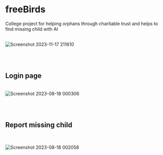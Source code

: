 # freeBirds
College project for helping orphans through charitable trust and helps to find missing child with AI
<br>
<br>


![Screenshot 2023-11-17 211610](https://github.com/nawaf-vp/freeBirds/assets/102661016/469cf33d-562b-463a-a0ea-bf4e61d0255d)


<br>
<br>

<h2>Login page</h2>

<br>![Screenshot 2023-08-18 000306](https://github.com/nawaf-vp/freeBirds/assets/102661016/05736ba5-2334-43ce-a89d-f7b8068a5fab)

<br><br>


<h2> Report missing child</h2>
<br>

![Screenshot 2023-08-18 002058](https://github.com/nawaf-vp/freeBirds/assets/102661016/98ba6719-3564-4b1b-9832-8af076c6c21c)

<br>

